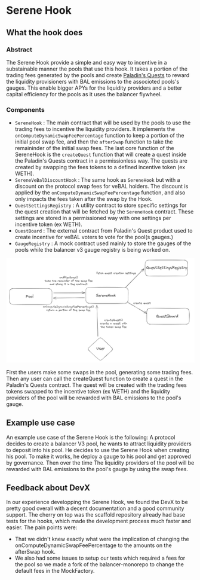 # Serene Hook

## What the hook does

### Abstract

The Serene Hook provide a simple and easy way to incentive in a substainable manner the pools that use this hook. It takes a portion of the trading fees generated by the pools and create [Paladin's Quests](https://doc.paladin.vote/) to reward the liquidity provisioners with BAL emissions to the associoted pools's gauges. This enable bigger APYs for the liquidity providers and a better capital efficiency for the pools as it uses the balancer flywheel.

### Components

- `SereneHook` : The main contract that will be used by the pools to use the trading fees to incentive the liquidity providers. It implements the `onComputeDynamicSwapFeePercentage` function to keep a portion of the initial pool swap fee, and then the `afterSwap` function to take the remaininder of the initial swap fees. The last core function of the SereneHook is the `createQuest` function that will create a quest inside the Paladin's Quests contract in a permissionless way. The quests are created by swapping the fees tokens to a defined incentive token (ex WETH).
- `SereneVeBalDiscountHook` : The same hook as `SereneHook` but with a discount on the protocol swap fees for veBAL holders. The discount is applied by the `onComputeDynamicSwapFeePercentage` function, and also only impacts the fees taken after the swap by the Hook.
- `QuestSettingsRegistry` : A utility contract to store specific settings for the quest creation that will be fetched by the `SereneHook` contract. These settings are stored in a permissioned way with one settings per incentive token (ex WETH).
- `QuestBoard` : The external contract from Paladin's Quest product used to create incentive for veBAL voters to vote for the pool(s gauges.)
- `GaugeRegistry` : A mock contract used mainly to store the gauges of the pools while the balancer v3 gauge registry is being worked on.

![alt text](.github/assets/image.png)

First the users make some swaps in the pool, generating some trading fees. Then any user can call the createQuest function to create a quest in the Paladin's Quests contract. The quest will be created with the trading fees tokens swapped to the incentive token (ex WETH) and the liquidity providers of the pool will be rewarded with BAL emissions to the pool's gauge.

## Example use case

An example use case of the Serene Hook is the following:
A protocol decides to create a balancer V3 pool, he wants to attract liquidity providers to deposit into his pool. He decides to use the Serene Hook when creating his pool. To make it works, he deploy a gauge to his pool and get approved by governance. Then over the time The liquidity providers of the pool will be rewarded with BAL emissions to the pool's gauge by using the swap fees.

## Feedback about DevX

In our experience developping the Serene Hook, we found the DevX to be pretty good overall with a decent documentation and a good community support.
The cherry on top was the scaffold repository already had base tests for the hooks, which made the development process much faster and easier.
The pain points were:
- That we didn't knew exactly what were the implication of changing the onComputeDynamicSwapFeePercentage to the amounts on the afterSwap hook.
- We also had some issues to setup our tests which required a fees for the pool so we made a fork of the balancer-monorepo to change the default fees in the MockFactory.